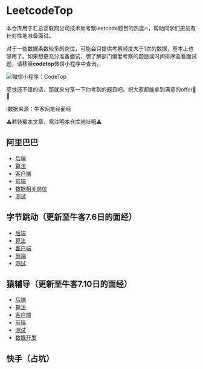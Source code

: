 # LeetcodeTop
本仓库用于汇总互联网公司技术岗考察leetcode题目的热度:fire:，帮助同学们更加有针对性地准备面试。

对于一些数据条数较多的岗位，可能会只提供考察频度大于1次的数据，基本上也够用了。如果想更充分准备面试，想了解部门偏爱考察的题目或时间排序查看面试题，请移至**codetop**微信小程序中查询。

![微信小程序：CodeTop](https://note.youdao.com/yws/public/resource/a9216f577fb9d322425561dfea9188bc/xmlnote/04CF90C97EE8448CA24A68F195D53218/10762)

感觉还不错的话，那就来分享一下你考到的题目吧。祝大家都能拿到满意的offer:muscle::muscle:

:information_source:数据来源：牛客网笔经面经

:warning:若转载本文章，需注明本仓库地址哦:warning:
## 阿里巴巴
- [后端](https://github.com/afatcoder/LeetcodeTop/blob/master/alibaba/backend.md)
- [算法](https://github.com/afatcoder/LeetcodeTop/blob/master/alibaba/algorithm.md)
- [客户端](https://github.com/afatcoder/LeetcodeTop/blob/master/alibaba/client.md)
- [前端](https://github.com/afatcoder/LeetcodeTop/blob/master/alibaba/frontend.md)
- [数据相关岗位](https://github.com/afatcoder/LeetcodeTop/blob/master/alibaba/data.md)
- [测试](https://github.com/afatcoder/LeetcodeTop/blob/master/alibaba/test.md)
## 字节跳动（更新至牛客7.6日的面经）
- [后端](https://github.com/afatcoder/LeetcodeTop/blob/master/bytedance/backend.md)
- [算法](https://github.com/afatcoder/LeetcodeTop/blob/master/bytedance/algorithm.md)
- [客户端](https://github.com/afatcoder/LeetcodeTop/blob/master/bytedance/client.md)
- [前端](https://github.com/afatcoder/LeetcodeTop/blob/master/bytedance/frontend.md)
- [测试](https://github.com/afatcoder/LeetcodeTop/blob/master/bytedance/test.md)
## 猿辅导（更新至牛客7.10日的面经）
- [后端](https://github.com/afatcoder/LeetcodeTop/blob/master/yuanfudao/backend.md)
- [算法](https://github.com/afatcoder/LeetcodeTop/blob/master/yuanfudao/algorithm.md)
- [客户端](https://github.com/afatcoder/LeetcodeTop/blob/master/yuanfudao/client.md)
- [前端](https://github.com/afatcoder/LeetcodeTop/blob/master/yuanfudao/frontend.md)
- [测试](https://github.com/afatcoder/LeetcodeTop/blob/master/yuanfudao/test.md)
- [数据开发](https://github.com/afatcoder/LeetcodeTop/blob/master/yuanfudao/data.md)
## 快手（占坑）


